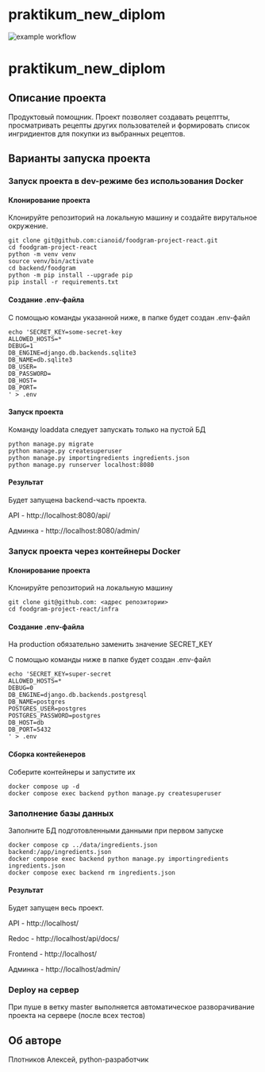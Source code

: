 # praktikum_new_diplom

![example workflow](https://github.com/Aleksei93/foodgram-project-react/actions/workflows/foodgram_workflow.yml/badge.svg)

# praktikum_new_diplom

## Описание проекта

Продуктовый помощник. Проект позволяет создавать рецептты, просматривать рецепты других пользователей и формировать список ингридиентов для покупки из выбранных рецептов. 

## Варианты запуска проекта

### Запуск проекта в dev-режиме без использования Docker

#### Клонирование проекта

Клонируйте репозиторий на локальную машину и создайте вирутальное окружение.

```
git clone git@github.com:cianoid/foodgram-project-react.git
cd foodgram-project-react
python -m venv venv
source venv/bin/activate
cd backend/foodgram
python -m pip install --upgrade pip
pip install -r requirements.txt
```

#### Создание .env-файла

С помощью команды указанной ниже, в папке будет создан .env-файл 

```
echo 'SECRET_KEY=some-secret-key
ALLOWED_HOSTS=*
DEBUG=1
DB_ENGINE=django.db.backends.sqlite3
DB_NAME=db.sqlite3
DB_USER=
DB_PASSWORD=
DB_HOST=
DB_PORT=
' > .env 
```

#### Запуск проекта

Команду loaddata следует запускать только на пустой БД 

```
python manage.py migrate
python manage.py createsuperuser
python manage.py importingredients ingredients.json
python manage.py runserver localhost:8080
```

#### Результат

Будет запущена backend-часть проекта.

API - http://localhost:8080/api/ 

Админка - http://localhost:8080/admin/



### Запуск проекта через контейнеры Docker

#### Клонирование проекта

Клонируйте репозиторий на локальную машину

```
git clone git@github.com: <адрес репозитории>
cd foodgram-project-react/infra
```

#### Создание .env-файла

На production обязательно заменить значение SECRET_KEY

С помощью команды ниже в папке будет создан .env-файл

```
echo 'SECRET_KEY=super-secret
ALLOWED_HOSTS=*
DEBUG=0
DB_ENGINE=django.db.backends.postgresql
DB_NAME=postgres
POSTGRES_USER=postgres
POSTGRES_PASSWORD=postgres
DB_HOST=db
DB_PORT=5432
' > .env
```

#### Сборка контейенеров

Соберите контейнеры и запустите их

```
docker compose up -d
docker compose exec backend python manage.py createsuperuser
```

### Заполнение базы данных

Заполните БД подготовленными данными при первом запуске

```
docker compose cp ../data/ingredients.json backend:/app/ingredients.json 
docker compose exec backend python manage.py importingredients ingredients.json
docker compose exec backend rm ingredients.json
```

#### Результат

Будет запущен весь проект.

API - http://localhost/

Redoc - http://localhost/api/docs/

Frontend - http://localhost/

Админка - http://localhost/admin/


### Deploy на сервер

При пуше в ветку master выполняется автоматическое разворачивание проекта на сервере (после всех тестов)


## Об авторе

Плотников Алексей, python-разработчик
